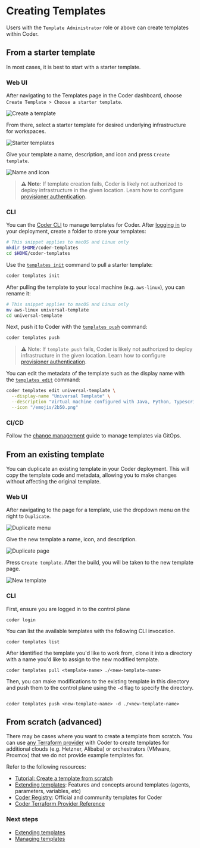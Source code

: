 # Creating Templates

Users with the `Template Administrator` role or above can create templates
within Coder.

## From a starter template

In most cases, it is best to start with a starter template.

<div class="tabs">

### Web UI

After navigating to the Templates page in the Coder dashboard, choose
`Create Template > Choose a starter template`.

![Create a template](../../images/admin/templates/create-template.png)

From there, select a starter template for desired underlying infrastructure for
workspaces.

![Starter templates](../../images/admin/templates/starter-templates.png)

Give your template a name, description, and icon and press `Create template`.

![Name and icon](../../images/admin/templates/import-template.png)

> **⚠️ Note**: If template creation fails, Coder is likely not authorized to
> deploy infrastructure in the given location. Learn how to configure
> [provisioner authentication](#TODO).

### CLI

You can the [Coder CLI](../../install/cli.md) to manage templates for Coder.
After [logging in](#TODO) to your deployment, create a folder to store your
templates:

```sh
# This snippet applies to macOS and Linux only
mkdir $HOME/coder-templates
cd $HOME/coder-templates
```

Use the [`templates init`](../../reference/cli/templates_init.md) command to
pull a starter template:

```sh
coder templates init
```

After pulling the template to your local machine (e.g. `aws-linux`), you can
rename it:

```sh
# This snippet applies to macOS and Linux only
mv aws-linux universal-template
cd universal-template
```

Next, push it to Coder with the
[`templates push`](../../reference/cli/templates_push.md) command:

```sh
coder templates push
```

> ⚠️ Note: If `template push` fails, Coder is likely not authorized to deploy
> infrastructure in the given location. Learn how to configure
> [provisioner authentication](../provisioners.md).

You can edit the metadata of the template such as the display name with the
[`templates edit`](../../reference/cli/templates_edit.md) command:

```sh
coder templates edit universal-template \
  --display-name "Universal Template" \
  --description "Virtual machine configured with Java, Python, Typescript, IntelliJ IDEA, and Ruby. Use this for starter projects. " \
  --icon "/emojis/2b50.png"
```

### CI/CD

Follow the [change management](./managing-templates/change-management.md) guide
to manage templates via GitOps.

</div>

## From an existing template

You can duplicate an existing template in your Coder deployment. This will copy
the template code and metadata, allowing you to make changes without affecting
the original template.

<div class="tabs">

### Web UI

After navigating to the page for a template, use the dropdown menu on the right
to `Duplicate`.

![Duplicate menu](../../images/admin/templates/duplicate-menu.png)

Give the new template a name, icon, and description.

![Duplicate page](../../images/admin/templates/duplicate-page.png)

Press `Create template`. After the build, you will be taken to the new template
page.

![New template](../../images/admin/templates/new-duplicate-template.png)

### CLI

First, ensure you are logged in to the control plane

```console
coder login
```

You can list the available templates with the following CLI invocation.

```console
coder templates list
```

After identified the template you'd like to work from, clone it into a directory
with a name you'd like to assign to the new modified template.

```console
coder templates pull <template-name> ./<new-template-name>
```

Then, you can make modifications to the existing template in this directory and
push them to the control plane using the `-d` flag to specify the directory.

```console

coder templates push <new-template-name> -d ./<new-template-name>
```

</div>

## From scratch (advanced)

There may be cases where you want to create a template from scratch. You can use
[any Terraform provider](https://registry.terraform.com) with Coder to create
templates for additional clouds (e.g. Hetzner, Alibaba) or orchestrators
(VMware, Proxmox) that we do not provide example templates for.

Refer to the following resources:

- [Tutorial: Create a template from scratch](../../tutorials/template-from-scratch.md)
- [Extending templates](./editing-templates.md): Features and concepts around
  templates (agents, parameters, variables, etc)
- [Coder Registry](https://registry.coder.com/templates): Official and community
  templates for Coder
- [Coder Terraform Provider Reference](https://registry.terraform.io/providers/coder/coder)

### Next steps

- [Extending templates](./extending-templates/index.md)
- [Managing templates](./managing-templates/index.md)
